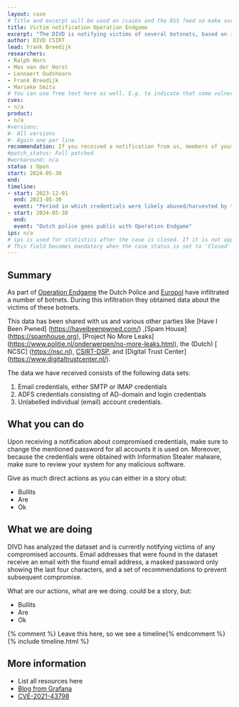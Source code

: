 ```yaml
---
layout: case
# Title and excerpt will be used on /cases and the RSS feed so make sure they reflect the case well
title: Victim notification Operation Endgame
excerpt: "The DIVD is notifying victims of several botsnets, based on information obtained for the Dutch Police's Operation Endgame"
author: DIVD CSIRT
lead: Frank Breedijk
researchers:
- Ralph Horn
- Max van der Horst
- Lennaert Oudshoorn
- Frank Breedijk
- Marieke Smits
# You can use free text here as well. E.g. to indicate that some vulnerabilities don't have CVEs assigned (yet).
cves:
- n/a
product: 
- n/a
#versions: 
#- All versions
#- Again one per line
recommendation: If you received a notification from us, members of your organisation, your customers had their password stolen or system infected by a botnet. Detailed recommendations are found below.
#patch_status: Full patched
#workaround: n/a
status : Open
start: 2024-05-30
end: 
timeline:
- start: 2023-12-01
  end: 2023-05-30
  event: "Period in which credentials were likely abused/harvested by the threat actor"
- start: 2024-05-30
  end:
  event: "Dutch police goes public with Operation Endgame"
ips: n/a
# ips is used for statistics after the case is closed. If it is not applicable, you can set IPs to n/a (e.g. stolen credentials)
# This field becomes mandatory when the case status is set to 'Closed'
---
```

## Summary

As part of [Operation Endgame](https://www.politie.nl/xxx) the Dutch Police and [Europol](https://www.europol.europa.eu/publications-events/main-reports/xxx) have infiltrated a number of botnets. During this infiltration they obtained data about the victims of these botnets. 

This data has been shared with us and various other parties like [Have I Been Pwned] (https://haveibeenpwned.com/) ,[Spam House] (https://spamhouse.org), [Project No More Leaks] (https://www.politie.nl/onderwerpen/no-more-leaks.html), the (Dutch) [ NCSC] (https://nsc.nl),  [CSIRT-DSP](https://csirtdsp.nl/), and [Digital Trust Center] (https://www.digitaltrustcenter.nl/).

The data we have received consists of the following data sets:
1. Email credentials, either SMTP or IMAP credentials
2. ADFS credentials consisting of AD-domain and login credentials
3. Unlabelled individual (email) account credentials.

## What you can do

Upon receiving a notification about compromised credentials, make sure to change the mentioned password for all accounts it is used on. Moreover, because the credentials were obtained with Information Stealer malware, make sure to review your system for any malicious software.

Give as much direct actions as you can either in a story obut:
* Bullits
* Are
* Ok

## What we are doing

DIVD has analyzed the dataset and is currently notifying victims of any compromised accounts. Email addresses that were found in the dataset receive an email with the found email address, a masked password only showing the last four characters, and a set of recommendations to prevent subsequent compromise.

What are our actions, what are we doing. could be a story, but:
* Bullits
* Are
* Ok

{% comment %}  Leave this here, so we see a timeline{% endcomment %}
{% include timeline.html %}


## More information
* List all resources here
* [Blog from Grafana](https://grafana.com/blog/2021/12/08/an-update-on-0day-cve-2021-43798-grafana-directory-traversal/)
* [CVE-2021-43798](https://cve.mitre.org/cgi-bin/cvename.cgi?name=CVE-2021-43798)


